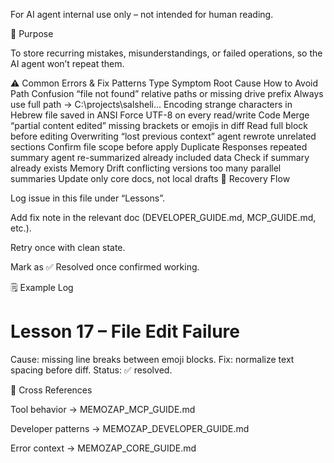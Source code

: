 For AI agent internal use only – not intended for human reading.

🎯 Purpose

To store recurring mistakes, misunderstandings, or failed operations, so the AI agent won’t repeat them.

⚠️ Common Errors & Fix Patterns
Type Symptom Root Cause How to Avoid
Path Confusion “file not found” relative paths or missing drive prefix Always use full path → C:\projects\salsheli\...
Encoding strange characters in Hebrew file saved in ANSI Force UTF-8 on every read/write
Code Merge “partial content edited” missing brackets or emojis in diff Read full block before editing
Overwriting “lost previous context” agent rewrote unrelated sections Confirm file scope before apply
Duplicate Responses repeated summary agent re-summarized already included data Check if summary already exists
Memory Drift conflicting versions too many parallel summaries Update only core docs, not local drafts
🧩 Recovery Flow

Log issue in this file under “Lessons”.

Add fix note in the relevant doc (DEVELOPER_GUIDE.md, MCP_GUIDE.md, etc.).

Retry once with clean state.

Mark as ✅ Resolved once confirmed working.

🗒️ Example Log

# Lesson 17 – File Edit Failure

Cause: missing line breaks between emoji blocks.
Fix: normalize text spacing before diff.
Status: ✅ resolved.

🔗 Cross References

Tool behavior → MEMOZAP_MCP_GUIDE.md

Developer patterns → MEMOZAP_DEVELOPER_GUIDE.md

Error context → MEMOZAP_CORE_GUIDE.md
